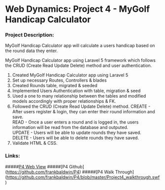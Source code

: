 # Web Dynamics: Project 4 - MyGolf Handicap Calculator

### Project Description:

MyGolf Handicap Calculator app will calculate a users handicap based on the round data they enter.

MyGolf Handicap Calculator app using Laravel 5 framework which follows
the CRUD (Create Read Update Delete) method and user authentication.

1. Created MyGolf Handicap Calculator app using Laravel 5
2. Set up necessary Routes, Controllers & blades
3. Created Rounds table, migrated & seeded
4. Implemented Users Authentication with table, migration & seed
5. Used a one to many relationship between the tables and modified models accordingly with proper relationships & FK.
6. Followed the CRUD (Create Read Update Delete) method.  CREATE - After users register & login, they can enter their round information and save.  
  READ - Once a user enters a round and is logged in, the users information will be read from the database and outputed.  
  UPDATE - Users will be able to update rounds they have saved.  
  DELETE - Users will be able to delete rounds they have saved.  
7. Validate HTML & CSS.

### Links:
#####[P4 Web View](http://p4.frankpbaldwin.com)
#####[P4 Github] (https://github.com/frankbaldwin/P4)
#####[P4 Walk Through] (https://github.com/frankbaldwin/P4/blob/master/Project4_walkthrough.swf)

